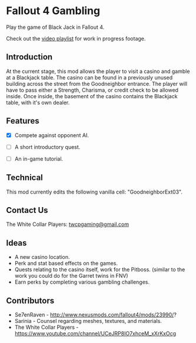 # Fallout 4 Gambling
Play the game of Black Jack in Fallout 4.

Check out the [video playlist](https://www.youtube.com/playlist?list=PLdEgiq4kaju0r1Zw4MTMmxLbc9ZQ1MOLJ) for work in progress footage.


## Introduction ##
At the current stage, this mod allows the player to visit a casino and gamble at a Blackjack table. 
The casino can be found in a previously unused building across the street from the Goodneighbor entrance.
The player will have to pass either a Strength, Charisma, or credit check to be allowed inside. 
Once inside, the basement of the casino contains the Blackjack table, with it's own dealer.


## Features ##
- [x] Compete against opponent AI.
- [ ] A short introductory quest.
- [ ] An in-game tutorial.


## Technical ##
This mod currently edits the following vanilla cell: "GoodneighborExt03".


## Contact Us ##
The White Collar Players: twcpgaming@gmail.com


## Ideas ##
* A new casino location.
* Perk and stat based effects on the games.
* Quests relating to the casino itself, work for the Pitboss. (similar to the work you could do for the Garret twins in FNV)
* Earn perks by completing various gambling challenges.


## Contributors ##
* Se7enRaven - http://www.nexusmods.com/fallout4/mods/23990/?
* Sarinia - Counsel regarding meshes, textures, and materials.
* The White Collar Players - https://www.youtube.com/channel/UCeJRP8IO7xhceM_xXrKxOcg
